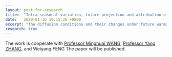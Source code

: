 ```yaml
---
layout: post-for-research
title:  "Intra-seasonal variation, future projection and attribution of haze diffusion condition over East China"
date:   2020-01-16 19:15:26 +0800
excerpt: "The diffusion conditions and their changes under future warming scenarios are examined"
research: true
---
```


The work is cooperate with [Professor Minghuai WANG](https://as.nju.edu.cn/54/50/c11339a218192/page.htm), [Professor Yang ZHANG](https://as.nju.edu.cn/54/59/c11339a218201/page.htm), and Weiyang FENG
The paper will be published.






